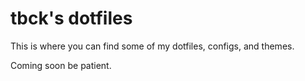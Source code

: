 tbck's dotfiles
===============

This is where you can find some of my dotfiles, configs, and themes.

Coming soon be patient.
